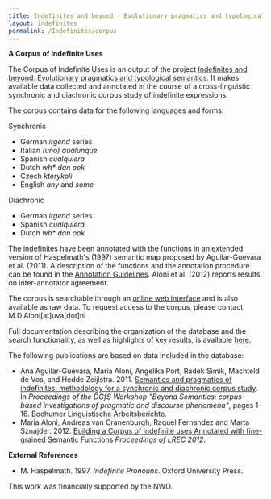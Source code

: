 ```yaml
---
title: Indefinites and beyond - Evolutionary pragmatics and typological semantics
layout: indefinites
permalink: /Indefinites/corpus
---
```

<p>
  <b>A Corpus of Indefinite Uses</b>
</p>
<p>
  The Corpus of Indefinite Uses is an output of the project <a href="/Indefinites">Indefinites and beyond. Evolutionary pragmatics and typological semantics</a>.  It makes available data collected and annotated in the course of a cross-linguistic synchronic and diachronic corpus study of indefinite expressions. 
</p>
<p>The corpus contains data for the following languages and forms: </p>
<p>
  Synchronic 
<ul>
  <li>German <i>irgend</i> series </li>
  <li>Italian <i>(uno) qualunque</i> </li>
  <li>Spanish <i>cualquiera</i> </li>
  <li>Dutch <i>wh* dan ook</i> </li>
  <li>Czech <i>kterykoli</i> </li>
  <li>English <i>any</i> and <i>some</i> </li>
</ul>
Diachronic
<ul>
  <li>German <i>irgend</i> series </li>
  <li>Spanish <i>cualquiera</i> </li>
  <li>Dutch <i>wh* dan ook</i> </li>
</ul>
<p>The indefinites have been annotated with the functions in an extended  version of 
  Haspelmath's (1997) semantic map proposed by Aguilar-Guevara et al. (2011). 
  A description of the functions and the annotation procedure can be found in the 
  <a href="resources/annotation-guidelines.pdf">Annotation Guidelines</a>. Aloni et al. (2012)  reports results on inter-annotator agreement. 
</p>
<p>
  The corpus is searchable through an 
  <a href="http://indefdb.logophile.org/">online web interface</a> 
  and is also available as raw data.
  To request access to the corpus, please contact M.D.Aloni[at]uva[dot]nl
</p>
<p>
  Full documentation describing the organization of the database and the search functionality, as well as highlights of key results, is available <a href="resources/documentation.pdf">here</a>. 
</p>
<p>
  The following publications are based on data included in the database:	 
<ul>
  <li>Ana Aguilar-Guevara, Maria Aloni, Angelika Port, Radek Simik,
    Machteld de Vos, and Hedde Zeijlstra. 2011. 
    <a href="resources/beyondsem.pdf">Semantics and pragmatics
    of indefinites: methodology for a synchronic and
    diachronic corpus study</a>. In <i>Proceedings of the DGfS
    Workshop "Beyond Semantics: corpus-based investigations
    of pragmatic and discourse phenomena"</i>, pages 1-16.
    Bochumer Linguistische Arbeitsberichte.
  </li>
  <li> Maria Aloni, Andreas van Cranenburgh, Raquel Fernandez and Marta Sznajder. 2012. <a href="resources/indefinites-lrec2012.pdf">Building a Corpus of Indefinite uses Annotated with fine-grained Semantic Functions</a> <i>Proceedings of LREC 2012</i>.</li>
</ul>
<b>External References</b>
<ul>
  <li>M. Haspelmath. 1997. <i>Indefinite Pronouns</i>. Oxford University Press.
  </li>
</ul>
<p>This work was financially supported by the NWO. </p>
